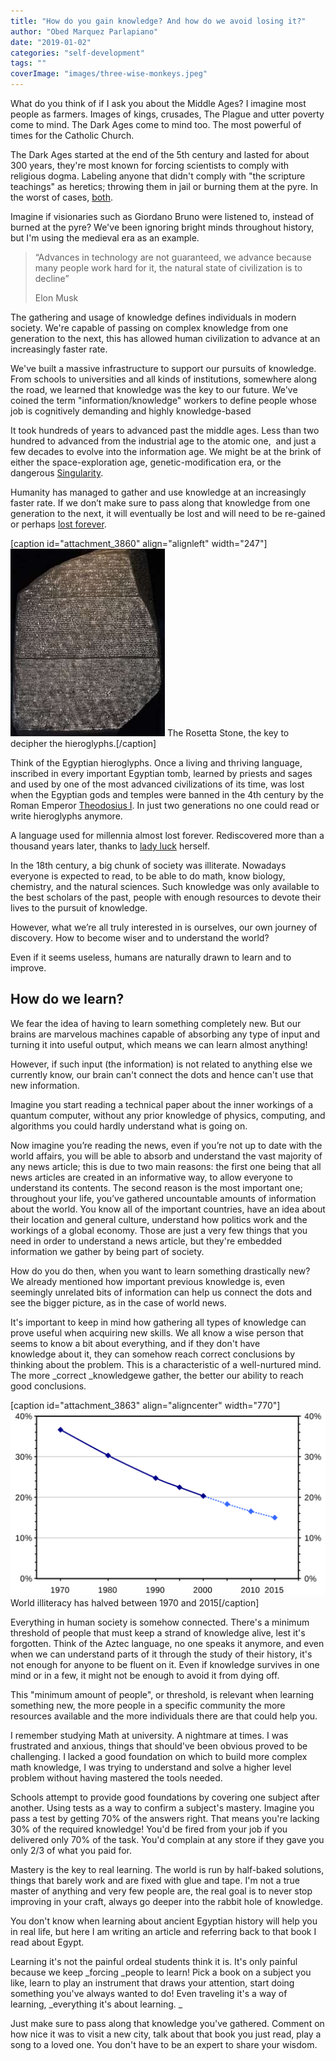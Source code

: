 ```yaml
---
title: "How do you gain knowledge? And how do we avoid losing it?"
author: "Obed Marquez Parlapiano"
date: "2019-01-02"
categories: "self-development"
tags: ""
coverImage: "images/three-wise-monkeys.jpeg"
---
```


What do you think of if I ask you about the Middle Ages? I imagine most people as farmers. Images of kings, crusades, The Plague and utter poverty come to mind. The Dark Ages come to mind too. The most powerful of times for the Catholic Church.

The Dark Ages started at the end of the 5th century and lasted for about 300 years, they're most known for forcing scientists to comply with religious dogma. Labeling anyone that didn't comply with "the scripture teachings" as heretics; throwing them in jail or burning them at the pyre. In the worst of cases, [both](https://en.wikipedia.org/wiki/Giordano_Bruno#Imprisonment,_trial_and_execution,_1593%E2%80%931600).

Imagine if visionaries such as Giordano Bruno were listened to, instead of burned at the pyre? We've been ignoring bright minds throughout history, but I'm using the medieval era as an example.

> “Advances in technology are not guaranteed, we advance because many people work hard for it, the natural state of civilization is to decline”
> 
> Elon Musk

The gathering and usage of knowledge defines individuals in modern society. We're capable of passing on complex knowledge from one generation to the next, this has allowed human civilization to advance at an increasingly faster rate.

We've built a massive infrastructure to support our pursuits of knowledge. From schools to universities and all kinds of institutions, somewhere along the road, we learned that knowledge was the key to our future. We've coined the term "information/knowledge" workers to define people whose job is cognitively demanding and highly knowledge-based

It took hundreds of years to advanced past the middle ages. Less than two hundred to advanced from the industrial age to the atomic one,  and just a few decades to evolve into the information age. We might be at the brink of either the space-exploration age, genetic-modification era, or the dangerous [Singularity](https://en.wikipedia.org/wiki/Technological_singularity).

Humanity has managed to gather and use knowledge at an increasingly faster rate. If we don’t make sure to pass along that knowledge from one generation to the next, it will eventually be lost and will need to be re-gained or perhaps [lost forever](https://en.wikipedia.org/wiki/Damascus_steel).

\[caption id="attachment\_3860" align="alignleft" width="247"\]![](images/rosetta_stone-247x300.jpg) The Rosetta Stone, the key to decipher the hieroglyphs.\[/caption\]

Think of the Egyptian hieroglyphs. Once a living and thriving language, inscribed in every important Egyptian tomb, learned by priests and sages and used by one of the most advanced civilizations of its time, was lost when the Egyptian gods and temples were banned in the 4th century by the Roman Emperor [Theodosius I](https://en.wikipedia.org/wiki/Theodosius_I "Theodosius I"). In just two generations no one could read or write hieroglyphs anymore.

A language used for millennia almost lost forever. Rediscovered more than a thousand years later, thanks to [lady luck](https://en.wikipedia.org/wiki/Rosetta_Stone) herself.

In the 18th century, a big chunk of society was illiterate. Nowadays everyone is expected to read, to be able to do math, know biology, chemistry, and the natural sciences. Such knowledge was only available to the best scholars of the past, people with enough resources to devote their lives to the pursuit of knowledge.

However, what we’re all truly interested in is ourselves, our own journey of discovery. How to become wiser and to understand the world?

Even if it seems useless, humans are naturally drawn to learn and to improve. 

## How do we learn?

We fear the idea of having to learn something completely new. But our brains are marvelous machines capable of absorbing any type of input and turning it into useful output, which means we can learn almost anything!

However, if such input (the information) is not related to anything else we currently know, our brain can't connect the dots and hence can't use that new information.

Imagine you start reading a technical paper about the inner workings of a quantum computer, without any prior knowledge of physics, computing, and algorithms you could hardly understand what is going on.

Now imagine you’re reading the news, even if you’re not up to date with the world affairs, you will be able to absorb and understand the vast majority of any news article; this is due to two main reasons: the first one being that all news articles are created in an informative way, to allow everyone to understand its contents. The second reason is the most important one; throughout your life, you’ve gathered uncountable amounts of information about the world. You know all of the important countries, have an idea about their location and general culture, understand how politics work and the workings of a global economy. Those are just a very few things that you need in order to understand a news article, but they're embedded information we gather by being part of society.

How do you do then, when you want to learn something drastically new? We already mentioned how important previous knowledge is, even seemingly unrelated bits of information can help us connect the dots and see the bigger picture, as in the case of world news.

It's important to keep in mind how gathering all types of knowledge can prove useful when acquiring new skills. We all know a wise person that seems to know a bit about everything, and if they don't have knowledge about it, they can somehow reach correct conclusions by thinking about the problem. This is a characteristic of a well-nurtured mind. The more _correct _knowledgewe gather, the better our ability to reach good conclusions.

\[caption id="attachment\_3863" align="aligncenter" width="770"\][![](images/World_illiteracy_1970-2010-1024x602.png)](https://en.wikipedia.org/wiki/Literacy) World illiteracy has halved between 1970 and 2015\[/caption\]

Everything in human society is somehow connected. There's a minimum threshold of people that must keep a strand of knowledge alive, lest it's forgotten. Think of the Aztec language, no one speaks it anymore, and even when we can understand parts of it through the study of their history, it's not enough for anyone to be fluent on it. Even if knowledge survives in one mind or in a few, it might not be enough to avoid it from dying off.

This "minimum amount of people", or threshold, is relevant when learning something new, the more people in a specific community the more resources available and the more individuals there are that could help you. 

I remember studying Math at university. A nightmare at times. I was frustrated and anxious, things that should've been obvious proved to be challenging. I lacked a good foundation on which to build more complex math knowledge, I was trying to understand and solve a higher level problem without having mastered the tools needed.

Schools attempt to provide good foundations by covering one subject after another. Using tests as a way to confirm a subject's mastery. Imagine you pass a test by getting 70% of the answers right. That means you're lacking 30% of the required knowledge! You'd be fired from your job if you delivered only 70% of the task. You'd complain at any store if they gave you only 2/3 of what you paid for.

Mastery is the key to real learning. The world is run by half-baked solutions, things that barely work and are fixed with glue and tape. I'm not a true master of anything and very few people are, the real goal is to never stop improving in your craft, always go deeper into the rabbit hole of knowledge.

You don't know when learning about ancient Egyptian history will help you in real life, but here I am writing an article and referring back to that book I read about Egypt.

Learning it's not the painful ordeal students think it is. It's only painful because we keep _forcing _people to learn! Pick a book on a subject you like, learn to play an instrument that draws your attention, start doing something you've always wanted to do! Even traveling it's a way of learning, _everything it's about learning. _

Just make sure to pass along that knowledge you've gathered. Comment on how nice it was to visit a new city, talk about that book you just read, play a song to a loved one. You don't have to be an expert to share your wisdom.
